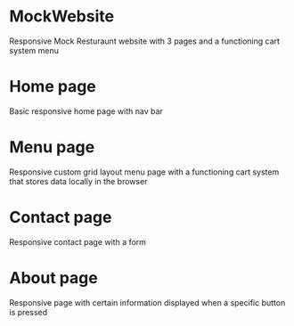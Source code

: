 # MockWebsite
Responsive Mock Resturaunt website with 3 pages and a functioning cart system menu
# Home page
Basic responsive home page with nav bar
# Menu page
Responsive custom grid layout menu page with a functioning cart system that stores data locally in the browser
# Contact page
Responsive contact page with a form
# About page
Responsive page with certain information displayed when a specific button is pressed
